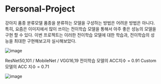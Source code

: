 # Personal-Project
강아지 품종 분류모델
품종을 분류하는 모델을 구성하는 방법은 어려운 방법은 아니다.
특히, 요즘은 이미지에서 많이 쓰이는 전이학습 모델을 통해서 아주 좋은 성능의 모델을 구현 할 수 있다.
이번 프로젝트는 이러한 전이학습 모델에 대한 학습과, 전이학습의 성능을 최대한 구현해보고자 실시해보았다.

![image](https://user-images.githubusercontent.com/76422150/117403300-e8995f80-af42-11eb-882b-1619bb1bfeb0.png)




ResNet50,101 / MobileNet / VGG16,19 전이학습 모델의 ACC지수 = 0.91
Custom모델의 ACC 지수 = 0.71


![image](https://user-images.githubusercontent.com/76422150/117403348-fd75f300-af42-11eb-8682-355e338a4b9f.png)

